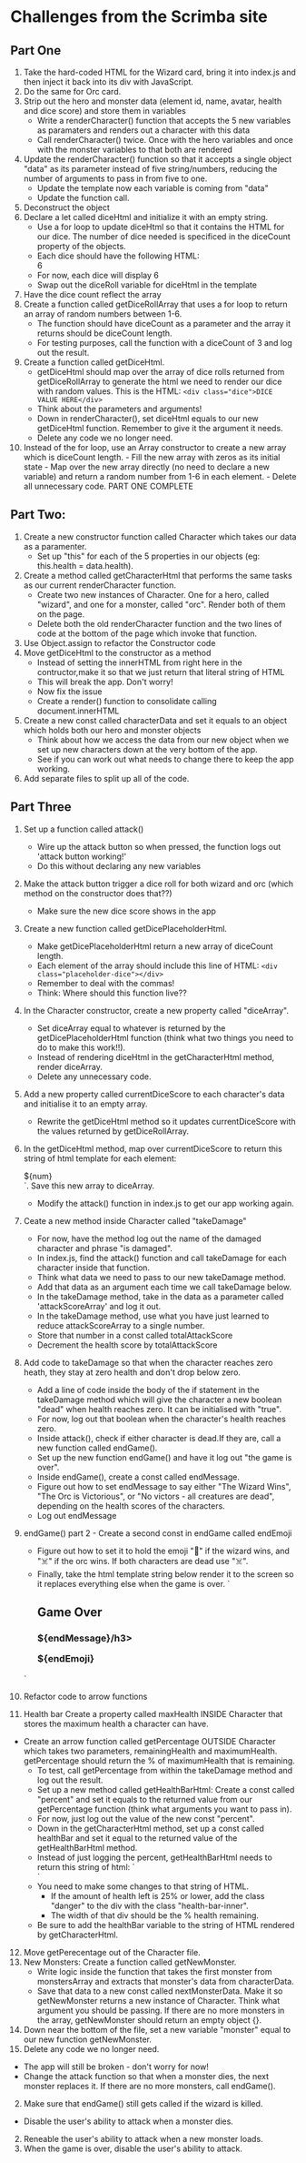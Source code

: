 # Challenges from the Scrimba site
## Part One
1. Take the hard-coded HTML for the Wizard card, bring it into index.js and then inject it back into its div with JavaScript.
2. Do the same for Orc card. 
3. Strip out the hero and monster data (element id, name, avatar, health and dice score) and store them in variables
    - Write a renderCharacter() function that accepts the 5 new variables as paramaters and renders out a character with this data
    - Call renderCharacter() twice. Once with the hero variables and once with the monster variables to that both are rendered
4. Update the renderCharacter() function so that it accepts a single object "data" as its parameter instead of five string/numbers, reducing the number of arguments to pass in from five to one.
    - Update the template now each variable is coming from "data"
    - Update the function call.
5. Deconstruct the object
6. Declare a let called diceHtml and initialize it with an empty string. 
    - Use a for loop to update diceHtml so that it contains the HTML for our dice. The number of dice needed is specificed in the diceCount property of the objects.
    - Each dice should have the following HTML: <div class="dice">6</div>
    - For now, each dice will display 6
    - Swap out the diceRoll variable for diceHtml in the template
7. Have the dice count reflect the array 
8. Create a function called getDiceRollArray that uses a for loop to return an array of random numbers between 1-6.
    - The function should have diceCount as a parameter and the array it returns should be diceCount length. 
    - For testing purposes, call the function with a diceCount of 3 and log out the result. 
9. Create a function called getDiceHtml. 
    - getDiceHtml should map over the array of dice rolls returned from getDiceRollArray to generate the html we need to render our dice with random values. This is the HTML: `<div class="dice">DICE VALUE HERE</div>`
    - Think about the parameters and arguments!
    - Down in renderCharacter(), set diceHtml equals to our new getDiceHtml function. Remember to give it the argument it needs. 
    - Delete any code we no longer need.
10.  Instead of the for loop, use an Array constructor to create a new array which is diceCount length.
    - Fill the new array with zeros as its initial state
    - Map over the new array directly (no need to declare a new variable) and return a random number from 1-6 in each element.
    -  Delete all unnecessary code.
PART ONE COMPLETE

## Part Two: 
1. Create a new constructor function called Character which takes our data as a paramenter.
    - Set up "this" for each of the 5 properties in our objects (eg: this.health = data.health).
2. Create a method called getCharacterHtml that performs the same tasks as our current renderCharacter function.
    - Create two new instances of Character. One for a hero, called "wizard", and one for a monster, called "orc". Render both of them on the page.
    - Delete both the old renderCharacter function and the two lines of code at the bottom of the page which invoke that function.
3. Use Object.assign to refactor the Constructor code  
4. Move getDiceHtml to the constructor as a method
    - Instead of setting the innerHTML from right here in the contructor,make it so that we just return that literal string of HTML
    - This will break the app. Don't worry!
    - Now fix the issue
    - Create a render() function to consolidate calling document.innerHTML
5. Create a new const called characterData and set it equals to an object which holds both our hero and monster objects
    - Think about how we access the data from our new object when we set up new characters down at the very bottom of the app. 
    - See if you can work out what needs to change there to keep the app working.
6. Add separate files to split up all of the code. 

## Part Three
1. Set up a function called attack()
    - Wire up the attack button so when pressed, the function logs out 'attack button working!'
    - Do this without declaring any new variables
2. Make the attack button trigger a dice roll for both wizard and orc (which method on the constructor does that??)
    - Make sure the new dice score shows in the app
3. Create a new function called getDicePlaceholderHtml.
    - Make getDicePlaceholderHtml return a new array of diceCount length.
    - Each element of the array should include this line of HTML: `<div class="placeholder-dice"></div>`
    - Remember to deal with the commas!
    - Think: Where should this function live??
4. In the Character constructor, create a new property called "diceArray".
    - Set diceArray equal to whatever is returned by the getDicePlaceholderHtml function (think what two things you need to do to make this work!!).
    - Instead of rendering diceHtml in the getCharacterHtml method, render diceArray.
    - Delete any unnecessary code.
5. Add a new property called currentDiceScore to each character's data and initialise it to an empty array.
    - Rewrite the getDiceHtml method so it updates currentDiceScore with the values returned by getDiceRollArray.
6. In the getDiceHtml method, map over currentDiceScore to return this string of html template for each element: <div class="dice">${num}</div>`. Save this new array to diceArray.
    - Modify the attack() function in index.js to get our app working again.
7. Ceate a new method inside Character called "takeDamage"
    - For now, have the method log out the name of the damaged character and phrase "is damaged".
    - In index.js, find the attack() function and call takeDamage for each character inside that function. 
    - Think what data we need to pass to our new takeDamage method.
    - Add that data as an argument each time we call takeDamage below.
    - In the takeDamage method, take in the data as a parameter called 'attackScoreArray' and log it out.
    - In the takeDamage method, use what you have just learned to reduce attackScoreArray to a single number.
    - Store that number in a const called totalAttackScore
    - Decrement the health score by totalAttackScore
8. Add code to takeDamage so that when the character reaches zero heath, they stay at zero health and don't drop below zero.
    - Add a line of code inside the body of the if statement in the takeDamage method which will give the character a new boolean "dead" when health reaches zero. It can be initialised with "true".
    - For now, log out that boolean when the character's health reaches zero.
    - Inside attack(), check if either character is dead.If they are, call a new function called endGame().
    - Set up the new function endGame() and have it log out "the game is over".
    - Inside endGame(), create a const called endMessage. 
    - Figure out how to set endMessage to say either "The Wizard Wins", "The Orc is Victorious", or "No victors - all creatures are dead", depending on the health scores of the characters.
    - Log out endMessage
9. endGame() part 2 - Create a second const in endGame called endEmoji
    - Figure out how to set it to hold the emoji "🔮" if the wizard wins, and "☠️" if the orc wins. If both characters are dead use "☠️".
    - Finally, take the html template string below render it to the screen so it replaces everything else when the game is over.
     `<div class="end-game">
        <h2>Game Over</h2>
        <h3>${endMessage}/h3>
        <p class="end-emoji">${endEmoji}</p>
    </div>` 
    
10. Refactor code to arrow functions
11. Health bar Create a property called maxHealth INSIDE Character that 
stores the maximum health a character can have.
- Create an arrow function called getPercentage OUTSIDE Character which takes two parameters, remainingHealth and maximumHealth. getPercentage should return the % of maximumHealth that is remaining.
    - To test, call getPercentage from within the takeDamage method and log out the result. 
    - Set up a new method called getHealthBarHtml: Create a const called "percent" and set it equals to the returned value from our getPercentage function (think what arguments you want to pass in).
    - For now, just log out the value of the new const "percent".
    - Down in the getCharacterHtml method, set up a const called healthBar and set it equal to the returned value of the getHealthBarHtml method.
    - Instead of just logging the percent, getHealthBarHtml needs to return this string of html:
        `<div class="health-bar-outer">
            <div class="health-bar-inner *YOUR CODE HERE* " 
                style="width: *YOUR CODE HERE* %;">
            </div>
        </div>`
    - You need to make some changes to that string of HTML.
        - If the amount of health left is 25% or lower, add the class "danger" to the div with the class "health-bar-inner".
        - The width of that div should be the % health remaining. 
    - Be sure to add the healthBar variable to the string of HTML rendered by getCharacterHtml.
12. Move getPerecentage out of the Character file.
13. New Monsters: Create a function called getNewMonster.
    - Write logic inside the function that takes the first monster from monstersArray and extracts that monster's data from characterData.
    - Save that data to a new const called nextMonsterData.
    Make it so getNewMonster returns a new instance of Character. Think
what argument you should be passing. If there are no more monsters in the 
array, getNewMonster should return an empty object {}.
2. Down near the bottom of the file, set a new variable "monster" equal 
to our new function getNewMonster.
3. Delete any code we no longer need.
- The app will still be broken - don't worry for now!
- Change the attack function so that when a monster dies, 
the next monster replaces it. If there are no more monsters,
call endGame(). 
2. Make sure that endGame() still gets called if the wizard
is killed.
- Disable the user's ability to attack when a monster dies.
2. Reneable the user's ability to attack when a new monster
loads.
3. When the game is over, disable the user's ability to attack.